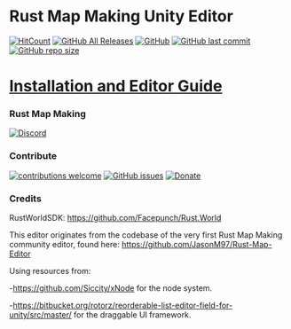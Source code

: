 # Rust Map Making Unity Editor
[![HitCount](http://hits.dwyl.io/Adsitoz/RustMapMaking/Rust-Map-Editor-Unity.svg)](https://github.com/RustMapMaking/Editor/releases)
[![GitHub All Releases](https://img.shields.io/github/downloads/Editor/total.svg)](https://github.com/RustMapMaking/Editor/releases)
[![GitHub](https://img.shields.io/github/license/RustMapMaking/Editor.svg)](https://github.com/RustMapMaking/Editor/blob/master/LICENSE)
[![GitHub last commit](https://img.shields.io/github/last-commit/RustMapMaking/Editor.svg)](https://github.com/RustMapMaking/Editor/commits/master)
[![GitHub repo size](https://img.shields.io/github/repo-size/RustMapMaking/Editor.svg)](https://github.com/RustMapMaking/Editor/releases)



# [Installation and Editor Guide](https://github.com/RustMapMaking/Editor/wiki/Unity-Editor-Guide)
### Rust Map Making
[![Discord](https://img.shields.io/discord/503695639918411788.svg?label=Discord)](https://discord.gg/HPmTWVa)
### Contribute

[![contributions welcome](https://img.shields.io/badge/contributions-welcome-brightgreen.svg?style=flat)](https://github.com/RustMapMaking/Editor/blob/master/CONTRIBUTING.md)
[![GitHub issues](https://img.shields.io/github/issues/RustMapMaking/Editor.svg)](https://github.com/RustMapMaking/Editor/issues)
[![Donate](https://img.shields.io/badge/Donate-PayPal-green.svg)](https://www.paypal.me/RustMapMaking)

### Credits
RustWorldSDK: https://github.com/Facepunch/Rust.World

This editor originates from the codebase of the very first Rust Map Making community editor, found here: https://github.com/JasonM97/Rust-Map-Editor

Using resources from:

-https://github.com/Siccity/xNode for the node system.

-https://bitbucket.org/rotorz/reorderable-list-editor-field-for-unity/src/master/ for the draggable UI framework.